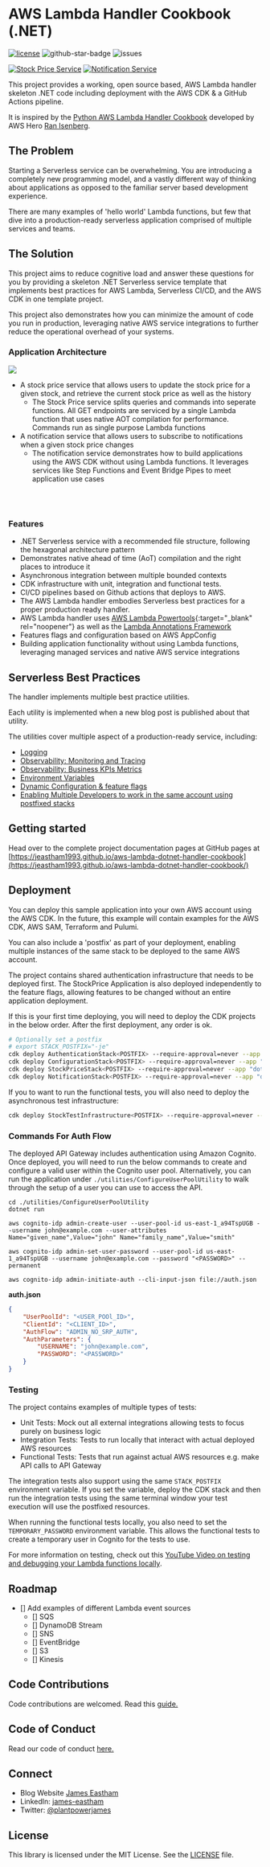 
# AWS Lambda Handler Cookbook (.NET)

[![license](https://img.shields.io/github/license/jeastham1993/aws-lambda-dotnet-handler-cookbook)](https://github.com/jeastham1993/aws-lambda-dotnet-handler-cookbook/blob/master/LICENSE)
![github-star-badge](https://img.shields.io/github/stars/jeastham1993/aws-lambda-dotnet-handler-cookbook.svg?style=social)
![issues](https://img.shields.io/github/issues/jeastham1993/aws-lambda-dotnet-handler-cookbook)

[![Stock Price Service](https://github.com/jeastham1993/aws-lambda-dotnet-handler-cookbook/actions/workflows/deploy-service.yml/badge.svg)](https://github.com/jeastham1993/aws-lambda-dotnet-handler-cookbook/actions/workflows/deploy-service.yml)
[![Notification Service](https://github.com/jeastham1993/aws-lambda-dotnet-handler-cookbook/actions/workflows/deploy-notification-service.yml/badge.svg)](https://github.com/jeastham1993/aws-lambda-dotnet-handler-cookbook/actions/workflows/deploy-notification-service.yml)

This project provides a working, open source based, AWS Lambda handler skeleton .NET code including deployment with the AWS CDK & a GitHub Actions pipeline.

It is inspired by the [Python AWS Lambda Handler Cookbook](https://github.com/ran-isenberg/aws-lambda-handler-cookbook) developed by AWS Hero [Ran Isenberg](https://twitter.com/IsenbergRan).

## **The Problem**

Starting a Serverless service can be overwhelming. You are introducing a completely new programming model, and a vastly different way of thinking about applications as opposed to the familiar server based development experience.

There are many examples of 'hello world' Lambda functions, but few that dive into a production-ready serverless application comprised of multiple services and teams.

## **The Solution**

This project aims to reduce cognitive load and answer these questions for you by providing a skeleton .NET Serverless service template that implements best practices for AWS Lambda, Serverless CI/CD, and the AWS CDK in one template project.

This project also demonstrates how you can minimize the amount of code you run in production, leveraging native AWS service integrations to further reduce the operational overhead of your systems.

### Application Architecture

![](./assets/Architecture.png)

- A stock price service that allows users to update the stock price for a given stock, and retrieve the current stock price as well as the history
  - The Stock Price service splits queries and commands into seperate functions. All GET endpoints are serviced by a single Lambda function that uses native AOT compilation for performance. Commands run as single purpose Lambda functions
- A notification service that allows users to subscribe to notifications when a given stock price changes
  - The notification service demonstrates how to build applications using the AWS CDK without using Lambda functions. It leverages services like Step Functions and Event Bridge Pipes to meet application use cases

<br></br>

### **Features**

- .NET Serverless service with a recommended file structure, following the hexagonal architecture pattern
- Demonstrates native ahead of time (AoT) compilation and the right places to introduce it
- Asynchronous integration between multiple bounded contexts
- CDK infrastructure with unit, integration and functional tests.
- CI/CD pipelines based on Github actions that deploys to AWS.
- The AWS Lambda handler embodies Serverless best practices for a proper production ready handler.
- AWS Lambda handler uses [AWS Lambda Powertools](https://docs.powertools.aws.dev/lambda-dotnet/){:target="_blank" rel="noopener"} as well as the [Lambda Annotations Framework](https://github.com/aws/aws-lambda-dotnet/tree/master/Libraries/src/Amazon.Lambda.Annotations)
- Features flags and configuration based on AWS AppConfig
- Building application functionality without using Lambda functions, leveraging managed services and native AWS service integrations

## Serverless Best Practices
The handler implements multiple best practice utilities.

Each utility is implemented when a new blog post is published about that utility.

The utilities cover multiple aspect of a production-ready service, including:

- [Logging](#)
- [Observability: Monitoring and Tracing](#)
- [Observability: Business KPIs Metrics](#)
- [Environment Variables](#)
- [Dynamic Configuration & feature flags](#)
- [Enabling Multiple Developers to work in the same account using postfixed stacks](#)

## Getting started
Head over to the complete project documentation pages at GitHub pages at [https://jeastham1993.github.io/aws-lambda-dotnet-handler-cookbook](https://jeastham1993.github.io/aws-lambda-dotnet-handler-cookbook/)

## Deployment

You can deploy this sample application into your own AWS account using the AWS CDK. In the future, this example will contain examples for the AWS CDK, AWS SAM, Terraform and Pulumi.

You can also include a 'postfix' as part of your deployment, enabling multiple instances of the same stack to be deployed to the same AWS account.

The project contains shared authentication infrastructure that needs to be deployed first. The StockPrice Application is also deployed independently to the feature flags, allowing features to be changed without an entire application deployment.

If this is your first time deploying, you will need to deploy the CDK projects in the below order. After the first deployment, any order is ok.

```bash
# Optionally set a postfix
# export STACK_POSTFIX="-je"
cdk deploy AuthenticationStack<POSTFIX> --require-approval=never --app "dotnet run --project cdk/src/Authentication/AuthenticationStack.csproj"
cdk deploy ConfigurationStack<POSTFIX> --require-approval=never --app "dotnet run --project cdk/src/StockPriceService/StockPriceService.csproj"
cdk deploy StockPriceStack<POSTFIX> --require-approval=never --app "dotnet run --project cdk/src/StockPriceService/StockPriceService.csproj"
cdk deploy NotificationStack<POSTFIX> --require-approval=never --app "dotnet run --project cdk/src/NotificationService/NotificationService.csproj"
```

If you to want to run the functional tests, you will also need to deploy the asynchronous test infrastructure:

```bash
cdk deploy StockTestInfrastructure<POSTFIX> --require-approval=never --app "dotnet run --project cdk/src/StockPriceService/StockPriceService.csproj"
```

### Commands For Auth Flow

The deployed API Gateway includes authentication using Amazon Cognito. Once deployed, you will need to run the below commands to create and configure a valid user within the Cognito user pool. Alternatively, you can run the application under `./utilities/ConfigureUserPoolUtility` to walk through the setup of a user you can use to access the API.

```
cd ./utilities/ConfigureUserPoolUtility
dotnet run
```

```
aws cognito-idp admin-create-user --user-pool-id us-east-1_a94TspUGB --username john@example.com --user-attributes Name="given_name",Value="john" Name="family_name",Value="smith"
```

```
aws cognito-idp admin-set-user-password --user-pool-id us-east-1_a94TspUGB --username john@example.com --password "<PASSWORD>" --permanent
```

```
aws cognito-idp admin-initiate-auth --cli-input-json file://auth.json
```

**auth.json**
```json
{
    "UserPoolId": "<USER_POOl_ID>",
    "ClientId": "<CLIENT_ID>",
    "AuthFlow": "ADMIN_NO_SRP_AUTH",
    "AuthParameters": {
        "USERNAME": "john@example.com",
        "PASSWORD": "<PASSWORD>"
    }
}
```
### Testing

The project contains examples of multiple types of tests:

- Unit Tests: Mock out all external integrations allowing tests to focus purely on business logic
- Integration Tests: Tests to run locally that interact with actual deployed AWS resources
- Functional Tests: Tests that run against actual AWS resources e.g. make API calls to API Gateway

The integration tests also support using the same `STACK_POSTFIX` environment variable. If you set the variable, deploy the CDK stack and then run the integration tests using the same terminal window your test execution will use the postfixed resources.

When running the functional tests locally, you also need to set the `TEMPORARY_PASSWORD` environment variable. This allows the functional tests to create a temporary user in Cognito for the tests to use.

For more information on testing, check out this [YouTube Video on testing and debugging your Lambda functions locally](https://youtu.be/962ba6mgQXI).

## Roadmap

- [] Add examples of different Lambda event sources
    - [] SQS
    - [] DynamoDB Stream
    - [] SNS
    - [] EventBridge
    - [] S3
    - [] Kinesis


## Code Contributions
Code contributions are welcomed. Read this [guide.](https://github.com/jeastham1993/aws-lambda-dotnet-handler-cookbook/blob/main/CONTRIBUTING.md)

## Code of Conduct
Read our code of conduct [here.](https://github.com/jeastham1993/aws-lambda-dotnet-handler-cookbook/blob/main/CODE_OF_CONDUCT.md)

## Connect
* Blog Website [James Eastham](https://jameseastham.com)
* LinkedIn: [james-eastham](https://www.linkedin.com/in/james-eastham/)
* Twitter: [@plantpowerjames](https://twitter.com/plantpowerjames)

## License
This library is licensed under the MIT License. See the [LICENSE](https://github.com/jeastham1993/aws-lambda-dotnet-handler-cookbook/blob/main/LICENSE) file.